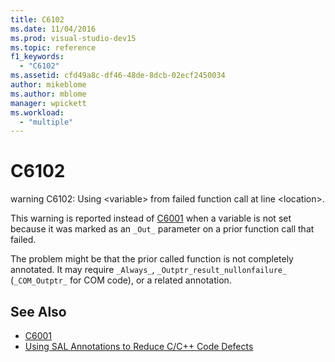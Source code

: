 ```yaml
---
title: C6102
ms.date: 11/04/2016
ms.prod: visual-studio-dev15
ms.topic: reference
f1_keywords:
  - "C6102"
ms.assetid: cfd49a8c-df46-48de-8dcb-02ecf2450034
author: mikeblome
ms.author: mblome
manager: wpickett
ms.workload:
  - "multiple"
---
```

# C6102
warning C6102: Using \<variable> from failed function call at line \<location>.

 This warning is reported instead of [C6001](../code-quality/c6001.md) when a variable is not set because it was marked as an `_Out_` parameter on a prior function call that failed.

 The problem might be that the prior called function is not completely annotated. It may require `_Always_`, `_Outptr_result_nullonfailure_` (`_COM_Outptr_` for COM code), or a related annotation.

## See Also

- [C6001](../code-quality/c6001.md)
- [Using SAL Annotations to Reduce C/C++ Code Defects](../code-quality/using-sal-annotations-to-reduce-c-cpp-code-defects.md)